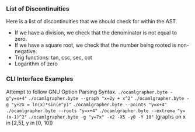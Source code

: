 ### List of Discontinuities

Here is a list of discontinuities that we should check for within the AST.
- If we have a division, we check that the denominator is not equal to zero.
- If we have a square root, we check that the number being rooted is non-negative.
- Trig functions: tan, csc, sec, cot
- Logarithm of zero

### CLI Interface Examples

Attempt to follow GNU Option Parsing Syntax.
`./ocamlgrapher.byte -g"y=x+4"`
`./ocamlgrapher.byte --graph "x=2y + x^2"`
`./ocamlgrapher.byte -g "y+2x = ln(x)*sin(e^y)"`
`./ocamlgrapher.byte --points "y=x+4"`
`./ocamlgrapher.byte --roots "y=x+4"`
`./ocamlgrapher.byte --extrema "y=(x-1)^2"`
`./ocamlgrapher.byte -g "y=7x" -x2 -X5 -y0 -Y 10"` (graphs on x in [2,5], y in [0, 10])


